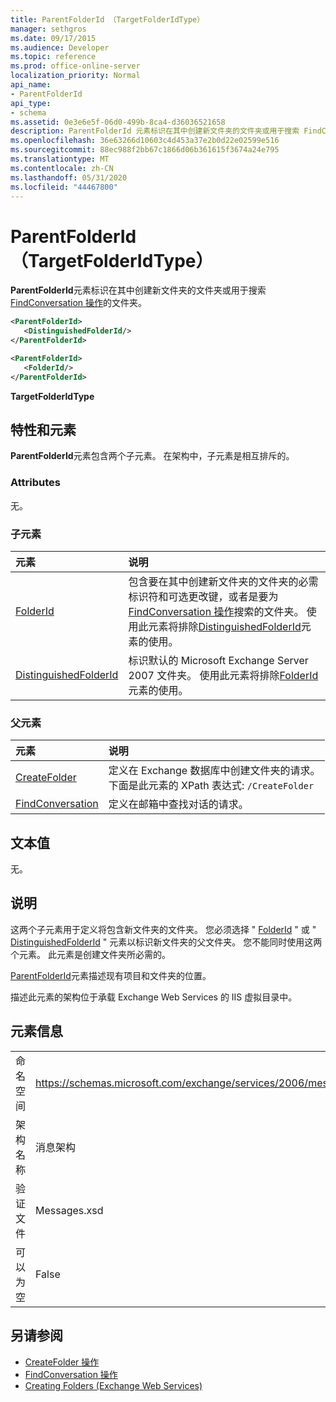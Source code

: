 ```yaml
---
title: ParentFolderId （TargetFolderIdType）
manager: sethgros
ms.date: 09/17/2015
ms.audience: Developer
ms.topic: reference
ms.prod: office-online-server
localization_priority: Normal
api_name:
- ParentFolderId
api_type:
- schema
ms.assetid: 0e3e6e5f-06d0-499b-8ca4-d36036521658
description: ParentFolderId 元素标识在其中创建新文件夹的文件夹或用于搜索 FindConversation 操作的文件夹。
ms.openlocfilehash: 36e63266d10603c4d453a37e2b0d22e02599e516
ms.sourcegitcommit: 88ec988f2bb67c1866d06b361615f3674a24e795
ms.translationtype: MT
ms.contentlocale: zh-CN
ms.lasthandoff: 05/31/2020
ms.locfileid: "44467800"
---
```

# <a name="parentfolderid-targetfolderidtype"></a>ParentFolderId （TargetFolderIdType）

**ParentFolderId**元素标识在其中创建新文件夹的文件夹或用于搜索[FindConversation 操作](findconversation-operation.md)的文件夹。
  
```xml
<ParentFolderId>
   <DistinguishedFolderId/>
</ParentFolderId>
```

```xml
<ParentFolderId>
   <FolderId/> 
</ParentFolderId>
```

**TargetFolderIdType**

## <a name="attributes-and-elements"></a>特性和元素

**ParentFolderId**元素包含两个子元素。 在架构中，子元素是相互排斥的。 
  
### <a name="attributes"></a>Attributes

无。
  
### <a name="child-elements"></a>子元素

|**元素**|**说明**|
|:-----|:-----|
|[FolderId](folderid.md) <br/> |包含要在其中创建新文件夹的文件夹的必需标识符和可选更改键，或者是要为[FindConversation 操作](findconversation-operation.md)搜索的文件夹。 使用此元素将排除[DistinguishedFolderId](distinguishedfolderid.md)元素的使用。  <br/> |
|[DistinguishedFolderId](distinguishedfolderid.md) <br/> |标识默认的 Microsoft Exchange Server 2007 文件夹。 使用此元素将排除[FolderId](folderid.md)元素的使用。  <br/> |
   
### <a name="parent-elements"></a>父元素

|**元素**|**说明**|
|:-----|:-----|
|[CreateFolder](createfolder.md) <br/> |定义在 Exchange 数据库中创建文件夹的请求。  <br/> 下面是此元素的 XPath 表达式:  `/CreateFolder` <br/> |
|[FindConversation](findconversation.md) <br/> |定义在邮箱中查找对话的请求。  <br/> |
   
## <a name="text-value"></a>文本值

无。
  
## <a name="remarks"></a>说明

这两个子元素用于定义将包含新文件夹的文件夹。 您必须选择 " [FolderId](folderid.md) " 或 " [DistinguishedFolderId](distinguishedfolderid.md) " 元素以标识新文件夹的父文件夹。 您不能同时使用这两个元素。 此元素是创建文件夹所必需的。 
  
[ParentFolderId](parentfolderid.md)元素描述现有项目和文件夹的位置。 
  
描述此元素的架构位于承载 Exchange Web Services 的 IIS 虚拟目录中。
  
## <a name="element-information"></a>元素信息

|||
|:-----|:-----|
|命名空间  <br/> |https://schemas.microsoft.com/exchange/services/2006/messages  <br/> |
|架构名称  <br/> |消息架构  <br/> |
|验证文件  <br/> |Messages.xsd  <br/> |
|可以为空  <br/> |False  <br/> |
   
## <a name="see-also"></a>另请参阅

- [CreateFolder 操作](createfolder-operation.md)
- [FindConversation 操作](findconversation-operation.md)
- [Creating Folders (Exchange Web Services)](https://msdn.microsoft.com/library/3b15b0ec-8691-45ed-9a24-a91ff732d6cf%28Office.15%29.aspx)

